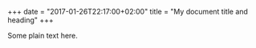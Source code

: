 +++ 
date = "2017-01-26T22:17:00+02:00"
title = "My document title and heading"
+++   

Some plain text here.
